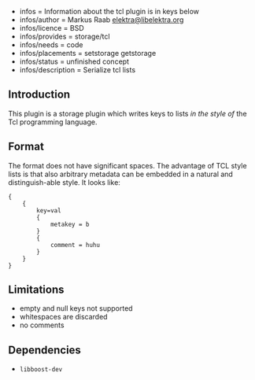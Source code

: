 - infos = Information about the tcl plugin is in keys below
- infos/author = Markus Raab <elektra@libelektra.org>
- infos/licence = BSD
- infos/provides = storage/tcl
- infos/needs = code
- infos/placements = setstorage getstorage
- infos/status = unfinished concept
- infos/description = Serialize tcl lists

## Introduction ##

This plugin is a storage plugin which writes keys to lists *in the style of*
the Tcl programming language.

## Format ##

The format does not have significant spaces.  The advantage of TCL style
lists is that also arbitrary metadata can be embedded in a natural and
distinguish-able style. It looks like:

    {
        {
            key=val
            {
                metakey = b
            }
            {
                comment = huhu
            }
        }
    }

## Limitations ##

- empty and null keys not supported
- whitespaces are discarded
- no comments

## Dependencies ##

- `libboost-dev`


